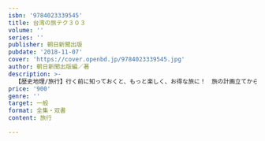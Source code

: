 ```yaml
---
isbn: '9784023339545'
title: 台湾の旅テク３０３
volume: ''
series: ''
publisher: 朝日新聞出版
pubdate: '2018-11-07'
cover: 'https://cover.openbd.jp/9784023339545.jpg'
author: 朝日新聞出版編／著
description: >-
  【歴史地理/旅行】行く前に知っておくと、もっと楽しく、お得な旅に！　旅の計画立てから現地でのグメ、ショッピング、観光などに役立つ、300以上のテクニックを文章とイラストで詳しく解説。付録に折り畳み式の台北MRT路線図＆グルメ指さしカタログ付き。
price: '900'
genre: ''
target: 一般
format: 全集・双書
content: 旅行

---
```

